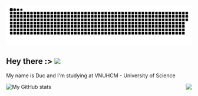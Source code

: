 ![snake gif](https://github.com/ducnguyen1511/ducnguyen1511/blob/output/github-contribution-grid-snake.svg)


## Hey there :>   <img src="https://c.tenor.com/b4YzfTiBP7MAAAAC/bye-bye-pokemon.gif" style="left: 64px; right: 64px" >




<p>

  My name is Duc and I'm studying at VNUHCM - University of Science
  
  <img src="https://64.media.tumblr.com/dc825749e59da5fe52411b4d287ef69d/tumblr_mq6y9kNkbZ1rr8b5oo1_400.gif" style="float:right">
</p>

![My GitHub stats](https://github-readme-stats.vercel.app/api?username=ducnguyen1511&show_icons=true&theme=radical&hide_border=true)


